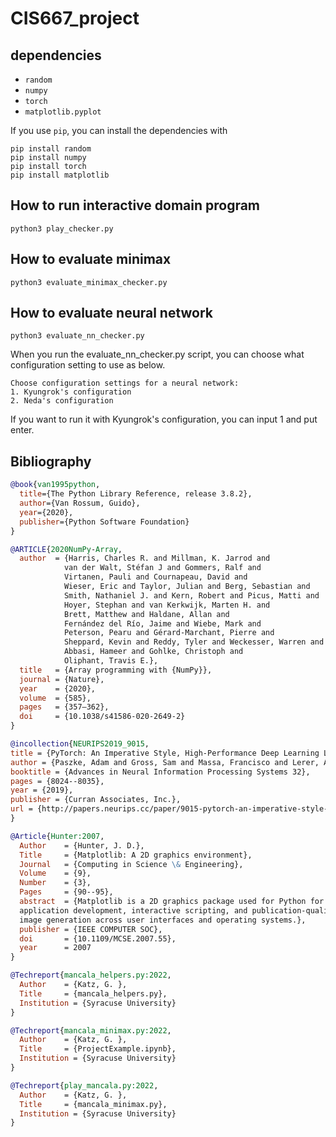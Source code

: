 # CIS667_project

## dependencies
- `random`
- `numpy`
- `torch`
- `matplotlib.pyplot`

If you use `pip`, you can install the dependencies with
```
pip install random
pip install numpy
pip install torch
pip install matplotlib
```

## How to run interactive domain program
`python3 play_checker.py`

## How to evaluate minimax 
`python3 evaluate_minimax_checker.py`

## How to evaluate neural network
`python3 evaluate_nn_checker.py`

When you run the evaluate_nn_checker.py script, you can choose what configuration setting to use as below.

```
Choose configuration settings for a neural network: 
1. Kyungrok's configuration 
2. Neda's configuration 
```

If you want to run it with Kyungrok's configuration, you can input 1 and put enter.


## Bibliography
```bib
@book{van1995python, 
  title={The Python Library Reference, release 3.8.2},
  author={Van Rossum, Guido}, 
  year={2020}, 
  publisher={Python Software Foundation} 
}

@ARTICLE{2020NumPy-Array,
  author  = {Harris, Charles R. and Millman, K. Jarrod and
            van der Walt, Stéfan J and Gommers, Ralf and
            Virtanen, Pauli and Cournapeau, David and
            Wieser, Eric and Taylor, Julian and Berg, Sebastian and
            Smith, Nathaniel J. and Kern, Robert and Picus, Matti and
            Hoyer, Stephan and van Kerkwijk, Marten H. and
            Brett, Matthew and Haldane, Allan and
            Fernández del Río, Jaime and Wiebe, Mark and
            Peterson, Pearu and Gérard-Marchant, Pierre and
            Sheppard, Kevin and Reddy, Tyler and Weckesser, Warren and
            Abbasi, Hameer and Gohlke, Christoph and
            Oliphant, Travis E.},
  title   = {Array programming with {NumPy}},
  journal = {Nature},
  year    = {2020},
  volume  = {585},
  pages   = {357–362},
  doi     = {10.1038/s41586-020-2649-2}
}

@incollection{NEURIPS2019_9015,
title = {PyTorch: An Imperative Style, High-Performance Deep Learning Library},
author = {Paszke, Adam and Gross, Sam and Massa, Francisco and Lerer, Adam and Bradbury, James and Chanan, Gregory and Killeen, Trevor and Lin, Zeming and Gimelshein, Natalia and Antiga, Luca and Desmaison, Alban and Kopf, Andreas and Yang, Edward and DeVito, Zachary and Raison, Martin and Tejani, Alykhan and Chilamkurthy, Sasank and Steiner, Benoit and Fang, Lu and Bai, Junjie and Chintala, Soumith},
booktitle = {Advances in Neural Information Processing Systems 32},
pages = {8024--8035},
year = {2019},
publisher = {Curran Associates, Inc.},
url = {http://papers.neurips.cc/paper/9015-pytorch-an-imperative-style-high-performance-deep-learning-library.pdf}
}

@Article{Hunter:2007,
  Author    = {Hunter, J. D.},
  Title     = {Matplotlib: A 2D graphics environment},
  Journal   = {Computing in Science \& Engineering},
  Volume    = {9},
  Number    = {3},
  Pages     = {90--95},
  abstract  = {Matplotlib is a 2D graphics package used for Python for
  application development, interactive scripting, and publication-quality
  image generation across user interfaces and operating systems.},
  publisher = {IEEE COMPUTER SOC},
  doi       = {10.1109/MCSE.2007.55},
  year      = 2007
}

@Techreport{mancala_helpers.py:2022,
  Author    = {Katz, G. }, 
  Title     = {mancala_helpers.py}, 
  Institution = {Syracuse University}
}

@Techreport{mancala_minimax.py:2022,
  Author    = {Katz, G. }, 
  Title     = {ProjectExample.ipynb}, 
  Institution = {Syracuse University}
}

@Techreport{play_mancala.py:2022,
  Author    = {Katz, G. }, 
  Title     = {mancala_minimax.py}, 
  Institution = {Syracuse University}
}
 
```